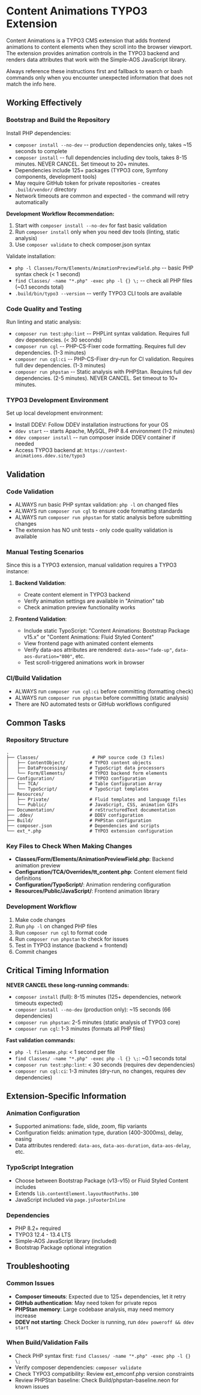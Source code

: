 # Content Animations TYPO3 Extension

Content Animations is a TYPO3 CMS extension that adds frontend animations to content elements when they scroll into the browser viewport. The extension provides animation controls in the TYPO3 backend and renders data attributes that work with the Simple-AOS JavaScript library.

Always reference these instructions first and fallback to search or bash commands only when you encounter unexpected information that does not match the info here.

## Working Effectively

### Bootstrap and Build the Repository

Install PHP dependencies:
- `composer install --no-dev` -- production dependencies only, takes ~15 seconds to complete
- `composer install` -- full dependencies including dev tools, takes 8-15 minutes. NEVER CANCEL. Set timeout to 20+ minutes.
- Dependencies include 125+ packages (TYPO3 core, Symfony components, development tools)
- May require GitHub token for private repositories - creates `.build/vendor/` directory
- Network timeouts are common and expected - the command will retry automatically

**Development Workflow Recommendation:**
1. Start with `composer install --no-dev` for fast basic validation
2. Run `composer install` only when you need dev tools (linting, static analysis)
3. Use `composer validate` to check composer.json syntax

Validate installation:
- `php -l Classes/Form/Elements/AnimationPreviewField.php` -- basic PHP syntax check (< 1 second)
- `find Classes/ -name "*.php" -exec php -l {} \;` -- check all PHP files (~0.1 seconds total)
- `.build/bin/typo3 --version` -- verify TYPO3 CLI tools are available

### Code Quality and Testing

Run linting and static analysis:
- `composer run test:php:lint` -- PHPLint syntax validation. Requires full dev dependencies. (< 30 seconds)
- `composer run cgl` -- PHP-CS-Fixer code formatting. Requires full dev dependencies. (1-3 minutes)
- `composer run cgl:ci` -- PHP-CS-Fixer dry-run for CI validation. Requires full dev dependencies. (1-3 minutes)
- `composer run phpstan` -- Static analysis with PHPStan. Requires full dev dependencies. (2-5 minutes). NEVER CANCEL. Set timeout to 10+ minutes.

### TYPO3 Development Environment

Set up local development environment:
- Install DDEV: Follow DDEV installation instructions for your OS
- `ddev start` -- starts Apache, MySQL, PHP 8.4 environment (1-2 minutes)
- `ddev composer install` -- run composer inside DDEV container if needed
- Access TYPO3 backend at: `https://content-animations.ddev.site/typo3`

## Validation

### Code Validation
- ALWAYS run basic PHP syntax validation: `php -l` on changed files
- ALWAYS run `composer run cgl` to ensure code formatting standards
- ALWAYS run `composer run phpstan` for static analysis before submitting changes
- The extension has NO unit tests - only code quality validation is available

### Manual Testing Scenarios
Since this is a TYPO3 extension, manual validation requires a TYPO3 instance:

1. **Backend Validation**: 
   - Create content element in TYPO3 backend
   - Verify animation settings are available in "Animation" tab
   - Check animation preview functionality works

2. **Frontend Validation**:
   - Include static TypoScript: "Content Animations: Bootstrap Package v15.x" or "Content Animations: Fluid Styled Content"
   - View frontend page with animated content elements
   - Verify data-aos attributes are rendered: `data-aos="fade-up"`, `data-aos-duration="800"`, etc.
   - Test scroll-triggered animations work in browser

### CI/Build Validation
- ALWAYS run `composer run cgl:ci` before committing (formatting check)
- ALWAYS run `composer run phpstan` before committing (static analysis)
- There are NO automated tests or GitHub workflows configured

## Common Tasks

### Repository Structure
```
.
├── Classes/                    # PHP source code (3 files)
│   ├── ContentObject/         # TYPO3 content objects
│   ├── DataProcessing/        # TypoScript data processors
│   └── Form/Elements/         # TYPO3 backend form elements
├── Configuration/             # TYPO3 configuration
│   ├── TCA/                   # Table Configuration Array
│   └── TypoScript/            # TypoScript templates
├── Resources/
│   ├── Private/               # Fluid templates and language files
│   └── Public/                # JavaScript, CSS, animation GIFs
├── Documentation/             # reStructuredText documentation
├── .ddev/                     # DDEV configuration
├── Build/                     # PHPStan configuration
├── composer.json              # Dependencies and scripts
└── ext_*.php                  # TYPO3 extension configuration
```

### Key Files to Check When Making Changes
- **Classes/Form/Elements/AnimationPreviewField.php**: Backend animation preview
- **Configuration/TCA/Overrides/tt_content.php**: Content element field definitions
- **Configuration/TypoScript/**: Animation rendering configuration
- **Resources/Public/JavaScript/**: Frontend animation library

### Development Workflow
1. Make code changes
2. Run `php -l` on changed PHP files
3. Run `composer run cgl` to format code
4. Run `composer run phpstan` to check for issues
5. Test in TYPO3 instance (backend + frontend)
6. Commit changes

## Critical Timing Information

**NEVER CANCEL these long-running commands:**
- `composer install` (full): 8-15 minutes (125+ dependencies, network timeouts expected)
- `composer install --no-dev` (production only): ~15 seconds (66 dependencies)
- `composer run phpstan`: 2-5 minutes (static analysis of TYPO3 core)
- `composer run cgl`: 1-3 minutes (formats all PHP files)

**Fast validation commands:**
- `php -l filename.php`: < 1 second per file
- `find Classes/ -name "*.php" -exec php -l {} \;`: ~0.1 seconds total
- `composer run test:php:lint`: < 30 seconds (requires dev dependencies)
- `composer run cgl:ci`: 1-3 minutes (dry-run, no changes, requires dev dependencies)

## Extension-Specific Information

### Animation Configuration
- Supported animations: fade, slide, zoom, flip variants
- Configuration fields: animation type, duration (400-3000ms), delay, easing
- Data attributes rendered: `data-aos`, `data-aos-duration`, `data-aos-delay`, etc.

### TypoScript Integration
- Choose between Bootstrap Package (v13-v15) or Fluid Styled Content includes
- Extends `lib.contentElement.layoutRootPaths.100`
- JavaScript included via `page.jsFooterInline`

### Dependencies
- PHP 8.2+ required
- TYPO3 12.4 - 13.4 LTS
- Simple-AOS JavaScript library (included)
- Bootstrap Package optional integration

## Troubleshooting

### Common Issues
- **Composer timeouts**: Expected due to 125+ dependencies, let it retry
- **GitHub authentication**: May need token for private repos
- **PHPStan memory**: Large codebase analysis, may need memory increase
- **DDEV not starting**: Check Docker is running, run `ddev poweroff && ddev start`

### When Build/Validation Fails
- Check PHP syntax first: `find Classes/ -name "*.php" -exec php -l {} \;`
- Verify composer dependencies: `composer validate`
- Check TYPO3 compatibility: Review ext_emconf.php version constraints
- Review PHPStan baseline: Check Build/phpstan-baseline.neon for known issues
